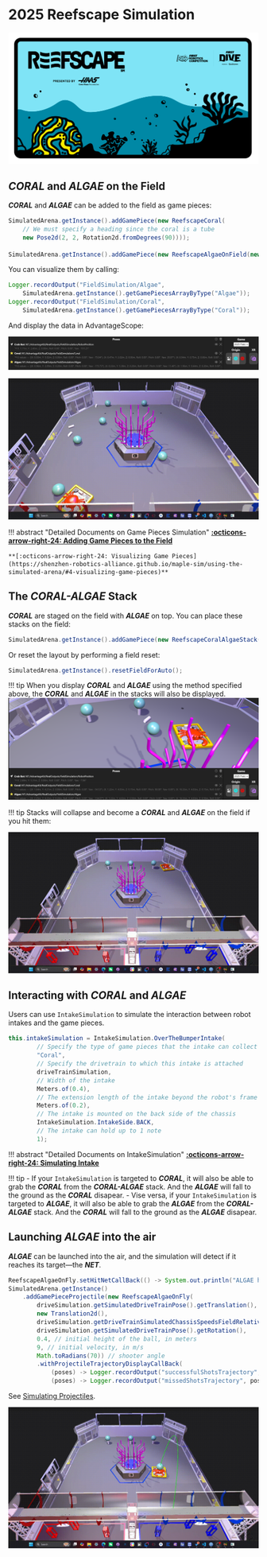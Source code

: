 # 2025 Reefscape Simulation
![alt text](media/fd_frc_socialgraphics_fb_post.png)

## ***CORAL*** and ***ALGAE*** on the Field
***CORAL*** and ***ALGAE*** can be added to the field as game pieces:

```java
SimulatedArena.getInstance().addGamePiece(new ReefscapeCoral(
    // We must specify a heading since the coral is a tube
    new Pose2d(2, 2, Rotation2d.fromDegrees(90))));

SimulatedArena.getInstance().addGamePiece(new ReefscapeAlgaeOnField(new Translation2d(2,2)));
```

You can visualize them by calling:

```java
Logger.recordOutput("FieldSimulation/Algae", 
    SimulatedArena.getInstance().getGamePiecesArrayByType("Algae"));
Logger.recordOutput("FieldSimulation/Coral", 
    SimulatedArena.getInstance().getGamePiecesArrayByType("Coral"));
```

And display the data in AdvantageScope:

![](./media/reefscape%20coral%20algae%20ascope.png)

![Reefscape Game Pieces](./media/reefscape%20game%20pieces.gif)

!!! abstract "Detailed Documents on Game Pieces Simulation"
    **[:octicons-arrow-right-24: Adding Game Pieces to the Field](https://shenzhen-robotics-alliance.github.io/maple-sim/using-the-simulated-arena/#3-adding-game-pieces-to-the-field)**
    
    **[:octicons-arrow-right-24: Visualizing Game Pieces](https://shenzhen-robotics-alliance.github.io/maple-sim/using-the-simulated-arena/#4-visualizing-game-pieces)**


## The ***CORAL-ALGAE*** Stack
***CORAL*** are staged on the field with ***ALGAE*** on top. You can place these stacks on the field:

```java
SimulatedArena.getInstance().addGamePiece(new ReefscapeCoralAlgaeStack(new Translation2d(2,2)));
```

Or reset the layout by performing a field reset:

```java
SimulatedArena.getInstance().resetFieldForAuto();
```

!!! tip
    When you display ***CORAL*** and ***ALGAE*** using the method specified above, the ***CORAL*** and ***ALGAE*** in the stacks will also be displayed.
![alt text](./media/reefscape%20stack%20ascope.png)


!!! tip
    Stacks will collapse and become a ***CORAL*** and ***ALGAE*** on the field if you hit them:

![](./media/reefscape%20stack.gif)

## Interacting with ***CORAL*** and ***ALGAE***
Users can use `IntakeSimulation` to simulate the interaction between robot intakes and the game pieces. 

```java
this.intakeSimulation = IntakeSimulation.OverTheBumperIntake(
        // Specify the type of game pieces that the intake can collect
        "Coral",
        // Specify the drivetrain to which this intake is attached
        driveTrainSimulation,
        // Width of the intake
        Meters.of(0.4),
        // The extension length of the intake beyond the robot's frame (when activated)
        Meters.of(0.2),
        // The intake is mounted on the back side of the chassis
        IntakeSimulation.IntakeSide.BACK,
        // The intake can hold up to 1 note
        1);
```

!!! abstract "Detailed Documents on IntakeSimulation"
    **[:octicons-arrow-right-24: Simulating Intake](https://shenzhen-robotics-alliance.github.io/maple-sim/simulating-intake/)**

!!! tip
    - If your `IntakeSimulation` is targeted to ***CORAL***, it will also be able to grab the ***CORAL*** from the ***CORAL-ALGAE*** stack. And the ***ALGAE*** will fall to the ground as the ***CORAL*** disapear.
    - Vise versa, if your `IntakeSimulation` is targeted to ***ALGAE***, it will also be able to grab the ***ALGAE*** from the ***CORAL-ALGAE*** stack. And the ***CORAL*** will fall to the ground as the ***ALGAE*** disapear.


## Launching ***ALGAE*** into the air
***ALGAE*** can be launched into the air, and the simulation will detect if it reaches its target—the ***NET***.

```java
ReefscapeAlgaeOnFly.setHitNetCallBack(() -> System.out.println("ALGAE hits NET!"));
SimulatedArena.getInstance()
    .addGamePieceProjectile(new ReefscapeAlgaeOnFly(
        driveSimulation.getSimulatedDriveTrainPose().getTranslation(),
        new Translation2d(),
        driveSimulation.getDriveTrainSimulatedChassisSpeedsFieldRelative(),
        driveSimulation.getSimulatedDriveTrainPose().getRotation(),
        0.4, // initial height of the ball, in meters
        9, // initial velocity, in m/s
        Math.toRadians(70)) // shooter angle
        .withProjectileTrajectoryDisplayCallBack(
            (poses) -> Logger.recordOutput("successfulShotsTrajectory", poses.toArray(Pose3d[]::new)),
            (poses) -> Logger.recordOutput("missedShotsTrajectory", poses.toArray(Pose3d[]::new))));
```

See [Simulating Projectiles](./simulating-projectiles.md).

![](./media/launching%20algae.gif)
